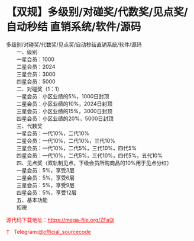 # 【双规】多级别/对碰奖/代数奖/见点奖/自动秒结  直销系统/软件/源码

多级别/对碰奖/代数奖/见点奖/自动秒结直销系统/软件/源码<br>　　一、级别<br>　　一星会员：1000<br>　　二星会员：2024<br>　　三星会员：3000<br>　　四星会员：5000<br>　　二、对碰奖（1：1）<br>　　一星会员：小区业绩的5%，1000日封顶<br>　　二星会员：小区业绩的10%，2024日封顶<br>　　三星会员：小区业绩的15%，3000日封顶<br>　　四星会员：小区业绩的20%，5000日封顶<br>　　三、代数奖<br>　　一星会员：一代10%，二代10%<br>　　二星会员：一代10%，二代10%，三代10%<br>　　三星会员：一代10%，二代5%，三代10%，四代5%<br>　　四星会员：一代10%，二代5%，三代10%，四代5%，五代10%<br>　　四、见点奖（双轨制见点，下级会员所购商品的10%用于见点分红）<br>　　一星会员：5%，享受3层<br>　　二星会员：5%，享受6层<br>　　三星会员：5%，享受9层<br>　　四星会员：5%，享受12层<br>　　五、基本功能<br>　　扣税<br>


<p style="color: red;">源代码下载地址：<a href="https://mega-file.org/ZFaQj" style="color: red;">https://mega-file.org/ZFaQj</a></p><p style="color: red;"><img src="https://cdn-icons-png.flaticon.com/512/2111/2111646.png" alt="Telegram Icon" style="width: 16px; vertical-align: middle; margin-right: 5px;">Telegram:<a href="https://t.me/official_sourcecode" style="color: red;">@official_sourcecode</a></p>
